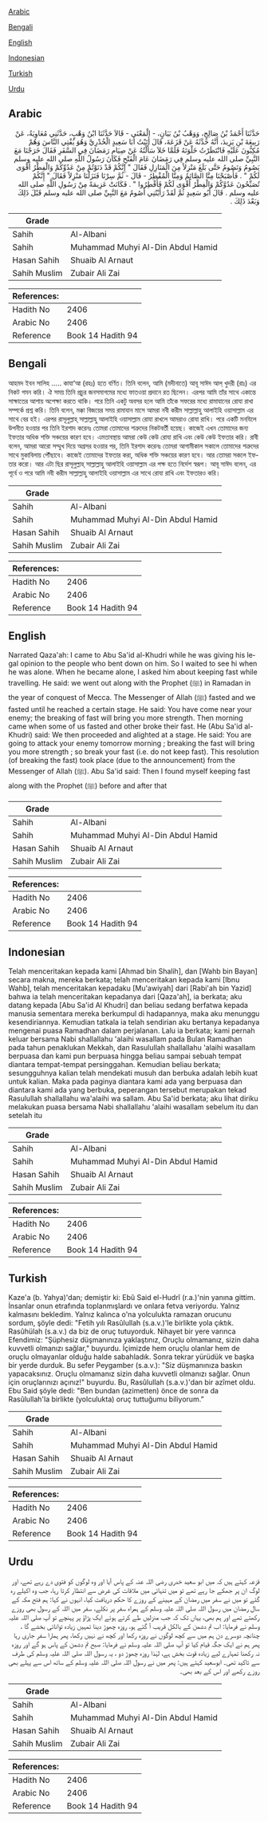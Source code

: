 [Arabic](#arabic)

[Bengali](#bengali)

[English](#english)

[Indonesian](#indonesian)

[Turkish](#turkish)

[Urdu](#urdu)

## Arabic


<div dir="rtl" lang="ar" style={{fontSize:'larger',backgroundColor:'#f8f9fa',padding:20}}>
حَدَّثَنَا أَحْمَدُ بْنُ صَالِحٍ، وَوَهْبُ بْنُ بَيَانٍ، - الْمَعْنَى - قَالاَ حَدَّثَنَا ابْنُ وَهْبٍ، حَدَّثَنِي مُعَاوِيَةُ، عَنْ رَبِيعَةَ بْنِ يَزِيدَ، أَنَّهُ حَدَّثَهُ عَنْ قَزَعَةَ، قَالَ أَتَيْتُ أَبَا سَعِيدٍ الْخُدْرِيَّ وَهُوَ يُفْتِي النَّاسَ وَهُمْ مُكِبُّونَ عَلَيْهِ فَانْتَظَرْتُ خَلْوَتَهُ فَلَمَّا خَلاَ سَأَلْتُهُ عَنْ صِيَامِ رَمَضَانَ فِي السَّفَرِ فَقَالَ خَرَجْنَا مَعَ النَّبِيِّ صلى الله عليه وسلم فِي رَمَضَانَ عَامَ الْفَتْحِ فَكَانَ رَسُولُ اللَّهِ صلى الله عليه وسلم يَصُومُ وَنَصُومُ حَتَّى بَلَغَ مَنْزِلاً مِنَ الْمَنَازِلِ فَقَالَ ‏"‏ إِنَّكُمْ قَدْ دَنَوْتُمْ مِنْ عَدُوِّكُمْ وَالْفِطْرُ أَقْوَى لَكُمْ ‏"‏ ‏.‏ فَأَصْبَحْنَا مِنَّا الصَّائِمُ وَمِنَّا الْمُفْطِرُ - قَالَ - ثُمَّ سِرْنَا فَنَزَلْنَا مَنْزِلاً فَقَالَ ‏"‏ إِنَّكُمْ تُصَبِّحُونَ عَدُوَّكُمْ وَالْفِطْرُ أَقْوَى لَكُمْ فَأَفْطِرُوا ‏"‏ ‏.‏ فَكَانَتْ عَزِيمَةً مِنْ رَسُولِ اللَّهِ صلى الله عليه وسلم ‏.‏ قَالَ أَبُو سَعِيدٍ ثُمَّ لَقَدْ رَأَيْتُنِي أَصُومُ مَعَ النَّبِيِّ صلى الله عليه وسلم قَبْلَ ذَلِكَ وَبَعْدَ ذَلِكَ ‏.‏
</div>
<div style={{backgroundColor:'#f8f9fa',padding:20, marginBottom: 10}}><table> <thead> <tr> <th>Grade</th> <th></th> </tr> </thead> <tbody> <tr><td>Sahih</td><td>Al-Albani</td></tr><tr><td>Sahih</td><td>Muhammad Muhyi Al-Din Abdul Hamid</td></tr><tr><td>Hasan Sahih</td><td>Shuaib Al Arnaut</td></tr><tr><td>Sahih Muslim</td><td>Zubair Ali Zai</td></tr></tbody></table><table> <thead> <tr> <th>References:</th> <th></th> </tr> </thead> <tbody><tr><td>Hadith No</td><td>2406</td></tr><tr><td>Arabic No</td><td>2406</td></tr><tr><td>Reference</td><td>Book 14 Hadith 94</td></tr></tbody></table></div>

## Bengali


<div dir="ltr" lang="bn" style={{fontSize:'larger',backgroundColor:'#f8f9fa',padding:20}}>
আহমদ ইবন সালিহ ..... কাযা‘আ (রহঃ) হতে বর্ণিত। তিনি বলেন, আমি (মদীনাতে) আবূ সাঈদ আল্ খুদরী (রাঃ) এর নিকট গমন করি। ঐ সময় তিনি প্রচুর জনসমাগমের মধ্যে ফাতওয়া প্রদানে রত ছিলেন। এরপর আমি তাঁর সাথে একান্তে সাক্ষাতের আশায় অপেক্ষা করতে থাকি। পরে তিনি একটু অবসর হলে আমি তাঁকে সফরের মধ্যে রামাযানের রোযা রাখা সম্পর্কে প্রশ্ন করি। তিনি বলেন, মক্কা বিজয়ের সময় রামাযান মাসে আমরা নবী করীম সাল্লাল্লাহু আলাইহি ওয়াসাল্লাম এর সাথে বের হই। এরপর রাসূলুল্লাহ্ সাল্লাল্লাহু আলাইহি ওয়াসাল্লাম রোযা রাখলে আমরাও রোযা রাখি। পরে একটি মনযিলে উপনীত হওয়ার পর তিনি ইরশাদ করেনঃ তোমরা তোমাদের শত্রুদের নিকটবর্তী হয়েছ। কাজেই এখন তোমাদের জন্য ইফতার অধিক শক্তি সঞ্চয়ের কারণ হবে। এমতাবস্থায় আমরা কেউ কেউ রোযা রাখি এবং কেউ কেউ ইফতার করি। রাবী বলেন, আমরা আরো সম্মুখ দিয়ে অগ্রসর হওয়ার পর, তিনি ইরশাদ করেনঃ তোমরা আগামীকাল সকালে তোমাদের শত্রুদের সাথে মুকাবিলায় পৌঁছাবে। কাজেই তোমাদের ইফতার করা, অধিক শক্তি সঞ্চয়ের কারণ হবে। আর তোমরা সকলে ইফতার করো। আর এটা ছির রাসূলুল্লাহ্ সাল্লাল্লাহু আলাইহি ওয়াসাল্লাম এর পক্ষ হতে নির্দেশ স্বরূপ। আবূ সাঈদ বলেন, এর পূর্বে ও পরে আমি নবী করীম সাল্লাল্লাহু আলাইহি ওয়াসাল্লাম এর সাথে রোযা রাখি এবং ইফতারও করি।
</div>
<div style={{backgroundColor:'#f8f9fa',padding:20, marginBottom: 10}}><table> <thead> <tr> <th>Grade</th> <th></th> </tr> </thead> <tbody> <tr><td>Sahih</td><td>Al-Albani</td></tr><tr><td>Sahih</td><td>Muhammad Muhyi Al-Din Abdul Hamid</td></tr><tr><td>Hasan Sahih</td><td>Shuaib Al Arnaut</td></tr><tr><td>Sahih Muslim</td><td>Zubair Ali Zai</td></tr></tbody></table><table> <thead> <tr> <th>References:</th> <th></th> </tr> </thead> <tbody><tr><td>Hadith No</td><td>2406</td></tr><tr><td>Arabic No</td><td>2406</td></tr><tr><td>Reference</td><td>Book 14 Hadith 94</td></tr></tbody></table></div>

## English


<div dir="ltr" lang="en" style={{fontSize:'larger',backgroundColor:'#f8f9fa',padding:20}}>
Narrated Qaza'ah: I came to Abu Sa'id al-Khudri while he was giving his legal opinion to the people who bent down on him. So I waited to see hi when he was alone. When he became alone, I asked him about keeping fast while travelling. He said: we went out along with the Prophet (ﷺ) in Ramadan in the year of conquest of Mecca. The Messenger of Allah (ﷺ) fasted and we fasted until he reached a certain stage. He said: You have come near your enemy; the breaking of fast will bring you more strength. Then morning came when some of us fasted and other broke their fast. He (Abu Sa'id al-Khudri) said: We then proceeded and alighted at a stage. He said: You are going to attack your enemy tomorrow morning ; breaking the fast will bring you more strength ; so break your fast (i.e. do not keep fast). This resolution (of breaking the fast) took place (due to the announcement) from the Messenger of Allah (ﷺ). Abu Sa'id said: Then I found myself keeping fast along with the Prophet (ﷺ) before and after that
</div>
<div style={{backgroundColor:'#f8f9fa',padding:20, marginBottom: 10}}><table> <thead> <tr> <th>Grade</th> <th></th> </tr> </thead> <tbody> <tr><td>Sahih</td><td>Al-Albani</td></tr><tr><td>Sahih</td><td>Muhammad Muhyi Al-Din Abdul Hamid</td></tr><tr><td>Hasan Sahih</td><td>Shuaib Al Arnaut</td></tr><tr><td>Sahih Muslim</td><td>Zubair Ali Zai</td></tr></tbody></table><table> <thead> <tr> <th>References:</th> <th></th> </tr> </thead> <tbody><tr><td>Hadith No</td><td>2406</td></tr><tr><td>Arabic No</td><td>2406</td></tr><tr><td>Reference</td><td>Book 14 Hadith 94</td></tr></tbody></table></div>

## Indonesian


<div dir="ltr" lang="id" style={{fontSize:'larger',backgroundColor:'#f8f9fa',padding:20}}>
Telah menceritakan kepada kami [Ahmad bin Shalih], dan [Wahb bin Bayan] secara makna, mereka berkata; telah menceritakan kepada kami [Ibnu Wahb], telah menceritakan kepadaku [Mu'awiyah] dari [Rabi'ah bin Yazid] bahwa ia telah menceritakan kepadanya dari [Qaza'ah], ia berkata; aku datang kepada [Abu Sa'id Al Khudri] dan beliau sedang berfatwa kepada manusia sementara mereka berkumpul di hadapannya, maka aku menunggu kesendiriannya. Kemudian tatkala ia telah sendirian aku bertanya kepadanya mengenai puasa Ramadhan dalam perjalanan. Lalu ia berkata; kami pernah keluar bersama Nabi shallallahu 'alaihi wasallam pada Bulan Ramadhan pada tahun penaklukan Mekkah, dan Rasulullah shallallahu 'alaihi wasallam berpuasa dan kami pun berpuasa hingga beliau sampai sebuah tempat diantara tempat-tempat persinggahan. Kemudian beliau berkata; sesungguhnya kalian telah mendekati musuh dan berbuka adalah lebih kuat untuk kalian. Maka pada paginya diantara kami ada yang berpuasa dan diantara kami ada yang berbuka, peperangan tersebut merupakan tekad Rasulullah shallallahu wa'alaihi wa sallam. Abu Sa'id berkata; aku lihat diriku melakukan puasa bersama Nabi shallallahu 'alaihi wasallam sebelum itu dan setelah itu
</div>
<div style={{backgroundColor:'#f8f9fa',padding:20, marginBottom: 10}}><table> <thead> <tr> <th>Grade</th> <th></th> </tr> </thead> <tbody> <tr><td>Sahih</td><td>Al-Albani</td></tr><tr><td>Sahih</td><td>Muhammad Muhyi Al-Din Abdul Hamid</td></tr><tr><td>Hasan Sahih</td><td>Shuaib Al Arnaut</td></tr><tr><td>Sahih Muslim</td><td>Zubair Ali Zai</td></tr></tbody></table><table> <thead> <tr> <th>References:</th> <th></th> </tr> </thead> <tbody><tr><td>Hadith No</td><td>2406</td></tr><tr><td>Arabic No</td><td>2406</td></tr><tr><td>Reference</td><td>Book 14 Hadith 94</td></tr></tbody></table></div>

## Turkish


<div dir="ltr" lang="tr" style={{fontSize:'larger',backgroundColor:'#f8f9fa',padding:20}}>
Kaze'a (b. Yahya)'dan; demiştir ki: Ebû Said el-Hudrî (r.a.)'nin yanına gittim. İnsanlar onun etrafında toplanmışlardı ve onlara fetva veriyordu. Yalnız kalmasını bekledim. Yalnız kalınca o'na yolculukta ramazan orucunu sordum, şöyle dedi: "Fetih yılı Rasûlullah (s.a.v.)'le birlikte yola çıktık. Rasûhülah (s.a.v.) da biz de oruç tutuyorduk. Nihayet bir yere varınca Efendimiz: "Şüphesiz düşmanınıza yaklaştınız, Oruçlu olmamanız, sizin daha kuvvetli olmanızı sağlar," buyurdu. İçimizde hem oruçlu olanlar hem de oruçlu olmayanlar olduğu halde sabahladık. Sonra tekrar yürüdük ve başka bir yerde durduk. Bu sefer Peygamber (s.a.v.): "Siz düşmanınıza baskın yapacaksınız. Oruçlu olmamanız sizin daha kuvvetli olmanızı sağlar. Onun için oruçlarınızı açınız!" buyurdu. Bu, Rasûlullah (s.a.v.)'dan bir azîmet oldu. Ebu Said şöyle dedi: "Ben bundan (azimetten) önce de sonra da Rasûlullah'la birlikte (yolculukta) oruç tuttuğumu biliyorum.”
</div>
<div style={{backgroundColor:'#f8f9fa',padding:20, marginBottom: 10}}><table> <thead> <tr> <th>Grade</th> <th></th> </tr> </thead> <tbody> <tr><td>Sahih</td><td>Al-Albani</td></tr><tr><td>Sahih</td><td>Muhammad Muhyi Al-Din Abdul Hamid</td></tr><tr><td>Hasan Sahih</td><td>Shuaib Al Arnaut</td></tr><tr><td>Sahih Muslim</td><td>Zubair Ali Zai</td></tr></tbody></table><table> <thead> <tr> <th>References:</th> <th></th> </tr> </thead> <tbody><tr><td>Hadith No</td><td>2406</td></tr><tr><td>Arabic No</td><td>2406</td></tr><tr><td>Reference</td><td>Book 14 Hadith 94</td></tr></tbody></table></div>

## Urdu


<div dir="rtl" lang="ur" style={{fontSize:'larger',backgroundColor:'#f8f9fa',padding:20}}>
قزعہ کہتے ہیں کہ میں ابو سعید خدری رضی اللہ عنہ کے پاس آیا اور وہ لوگوں کو فتوی دے رہے تھے، اور لوگ ان پر جھکے جا رہے تھے تو میں تنہائی میں ملاقات کی غرض سے انتظار کرتا رہا، جب وہ اکیلے رہ گئے تو میں نے سفر میں رمضان کے مہینے کے روزے کا حکم دریافت کیا، انہوں نے کہا: ہم فتح مکہ کے سال رمضان میں رسول اللہ صلی اللہ علیہ وسلم کے ہمراہ سفر پر نکلے، سفر میں اللہ کے رسول بھی روزے رکھتے تھے اور ہم بھی، یہاں تک کہ جب منزلیں طے کرتے ہوئے ایک پڑاؤ پر پہنچے تو آپ صلی اللہ علیہ وسلم نے فرمایا: اب تم دشمن کے بالکل قریب آ گئے ہو، روزہ چھوڑ دینا تمہیں زیادہ توانائی بخشے گا ، چنانچہ دوسرے دن ہم میں سے کچھ لوگوں نے روزہ رکھا اور کچھ نے نہیں رکھا، پھر ہمارا سفر جاری رہا پھر ہم نے ایک جگہ قیام کیا تو آپ صلی اللہ علیہ وسلم نے فرمایا: صبح تم دشمن کے پاس ہو گے اور روزہ نہ رکھنا تمہارے لیے زیادہ قوت بخش ہے، لہٰذا روزہ چھوڑ دو ، یہ رسول اللہ صلی اللہ علیہ وسلم کی طرف سے تاکید تھی۔ ابوسعید کہتے ہیں: پھر میں نے رسول اللہ صلی اللہ علیہ وسلم کے ساتھ اس سے پہلے بھی روزے رکھے اور اس کے بعد بھی۔
</div>
<div style={{backgroundColor:'#f8f9fa',padding:20, marginBottom: 10}}><table> <thead> <tr> <th>Grade</th> <th></th> </tr> </thead> <tbody> <tr><td>Sahih</td><td>Al-Albani</td></tr><tr><td>Sahih</td><td>Muhammad Muhyi Al-Din Abdul Hamid</td></tr><tr><td>Hasan Sahih</td><td>Shuaib Al Arnaut</td></tr><tr><td>Sahih Muslim</td><td>Zubair Ali Zai</td></tr></tbody></table><table> <thead> <tr> <th>References:</th> <th></th> </tr> </thead> <tbody><tr><td>Hadith No</td><td>2406</td></tr><tr><td>Arabic No</td><td>2406</td></tr><tr><td>Reference</td><td>Book 14 Hadith 94</td></tr></tbody></table></div>